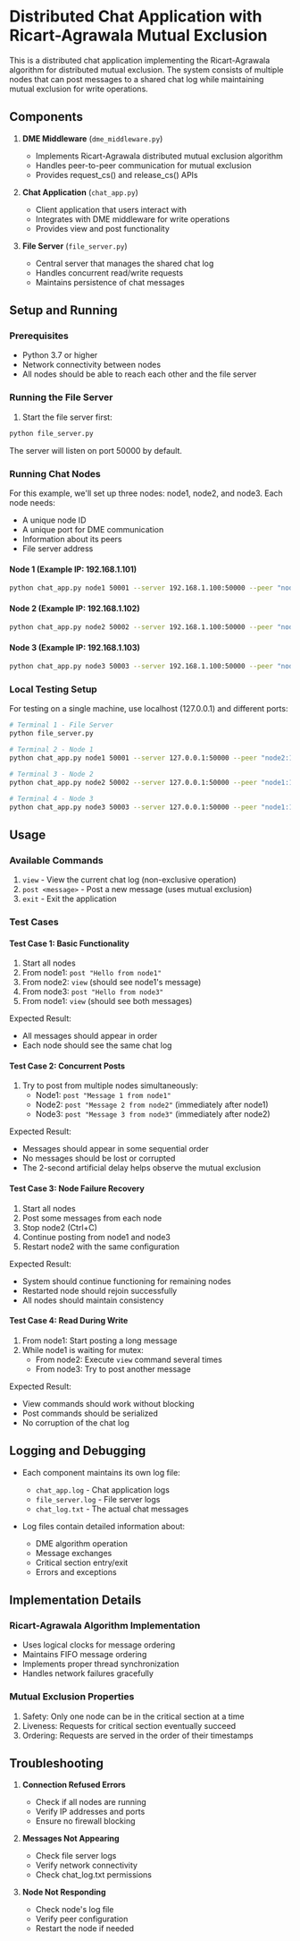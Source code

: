 # Distributed Chat Application with Ricart-Agrawala Mutual Exclusion

This is a distributed chat application implementing the Ricart-Agrawala algorithm for distributed mutual exclusion. The system consists of multiple nodes that can post messages to a shared chat log while maintaining mutual exclusion for write operations.

## Components

1. **DME Middleware** (`dme_middleware.py`)
   - Implements Ricart-Agrawala distributed mutual exclusion algorithm
   - Handles peer-to-peer communication for mutual exclusion
   - Provides request_cs() and release_cs() APIs

2. **Chat Application** (`chat_app.py`)
   - Client application that users interact with
   - Integrates with DME middleware for write operations
   - Provides view and post functionality

3. **File Server** (`file_server.py`)
   - Central server that manages the shared chat log
   - Handles concurrent read/write requests
   - Maintains persistence of chat messages

## Setup and Running

### Prerequisites
- Python 3.7 or higher
- Network connectivity between nodes
- All nodes should be able to reach each other and the file server

### Running the File Server

1. Start the file server first:
```bash
python file_server.py
```
The server will listen on port 50000 by default.

### Running Chat Nodes

For this example, we'll set up three nodes: node1, node2, and node3. Each node needs:
- A unique node ID
- A unique port for DME communication
- Information about its peers
- File server address

#### Node 1 (Example IP: 192.168.1.101)
```bash
python chat_app.py node1 50001 --server 192.168.1.100:50000 --peer "node2:192.168.1.102:50002" --peer "node3:192.168.1.103:50003"
```

#### Node 2 (Example IP: 192.168.1.102)
```bash
python chat_app.py node2 50002 --server 192.168.1.100:50000 --peer "node1:192.168.1.101:50001" --peer "node3:192.168.1.103:50003"
```

#### Node 3 (Example IP: 192.168.1.103)
```bash
python chat_app.py node3 50003 --server 192.168.1.100:50000 --peer "node1:192.168.1.101:50001" --peer "node2:192.168.1.102:50002"
```

### Local Testing Setup
For testing on a single machine, use localhost (127.0.0.1) and different ports:

```bash
# Terminal 1 - File Server
python file_server.py

# Terminal 2 - Node 1
python chat_app.py node1 50001 --server 127.0.0.1:50000 --peer "node2:127.0.0.1:50002" --peer "node3:127.0.0.1:50003"

# Terminal 3 - Node 2
python chat_app.py node2 50002 --server 127.0.0.1:50000 --peer "node1:127.0.0.1:50001" --peer "node3:127.0.0.1:50003"

# Terminal 4 - Node 3
python chat_app.py node3 50003 --server 127.0.0.1:50000 --peer "node1:127.0.0.1:50001" --peer "node2:127.0.0.1:50002"
```

## Usage

### Available Commands
1. `view` - View the current chat log (non-exclusive operation)
2. `post <message>` - Post a new message (uses mutual exclusion)
3. `exit` - Exit the application

### Test Cases

#### Test Case 1: Basic Functionality
1. Start all nodes
2. From node1: `post "Hello from node1"`
3. From node2: `view` (should see node1's message)
4. From node3: `post "Hello from node3"`
5. From node1: `view` (should see both messages)

Expected Result:
- All messages should appear in order
- Each node should see the same chat log

#### Test Case 2: Concurrent Posts
1. Try to post from multiple nodes simultaneously:
   - Node1: `post "Message 1 from node1"`
   - Node2: `post "Message 2 from node2"` (immediately after node1)
   - Node3: `post "Message 3 from node3"` (immediately after node2)

Expected Result:
- Messages should appear in some sequential order
- No messages should be lost or corrupted
- The 2-second artificial delay helps observe the mutual exclusion

#### Test Case 3: Node Failure Recovery
1. Start all nodes
2. Post some messages from each node
3. Stop node2 (Ctrl+C)
4. Continue posting from node1 and node3
5. Restart node2 with the same configuration

Expected Result:
- System should continue functioning for remaining nodes
- Restarted node should rejoin successfully
- All nodes should maintain consistency

#### Test Case 4: Read During Write
1. From node1: Start posting a long message
2. While node1 is waiting for mutex:
   - From node2: Execute `view` command several times
   - From node3: Try to post another message

Expected Result:
- View commands should work without blocking
- Post commands should be serialized
- No corruption of the chat log

## Logging and Debugging

- Each component maintains its own log file:
  - `chat_app.log` - Chat application logs
  - `file_server.log` - File server logs
  - `chat_log.txt` - The actual chat messages

- Log files contain detailed information about:
  - DME algorithm operation
  - Message exchanges
  - Critical section entry/exit
  - Errors and exceptions

## Implementation Details

### Ricart-Agrawala Algorithm Implementation
- Uses logical clocks for message ordering
- Maintains FIFO message ordering
- Implements proper thread synchronization
- Handles network failures gracefully

### Mutual Exclusion Properties
1. Safety: Only one node can be in the critical section at a time
2. Liveness: Requests for critical section eventually succeed
3. Ordering: Requests are served in the order of their timestamps

## Troubleshooting

1. **Connection Refused Errors**
   - Check if all nodes are running
   - Verify IP addresses and ports
   - Ensure no firewall blocking

2. **Messages Not Appearing**
   - Check file server logs
   - Verify network connectivity
   - Check chat_log.txt permissions

3. **Node Not Responding**
   - Check node's log file
   - Verify peer configuration
   - Restart the node if needed